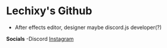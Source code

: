 # Lechixy's Github
- After effects editor, designer maybe discord.js developer(?)

**Socials**
-Discord
[Instagram](http://instagram/lechixy)
